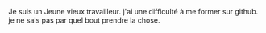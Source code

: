 Je suis un Jeune vieux travailleur. j'ai une difficulté à me former sur github. je ne sais pas par quel bout prendre la chose. 

